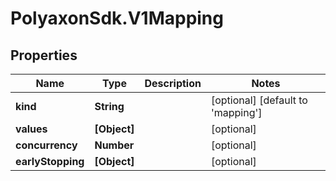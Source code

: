 # PolyaxonSdk.V1Mapping

## Properties

Name | Type | Description | Notes
------------ | ------------- | ------------- | -------------
**kind** | **String** |  | [optional] [default to &#39;mapping&#39;]
**values** | **[Object]** |  | [optional] 
**concurrency** | **Number** |  | [optional] 
**earlyStopping** | **[Object]** |  | [optional] 


